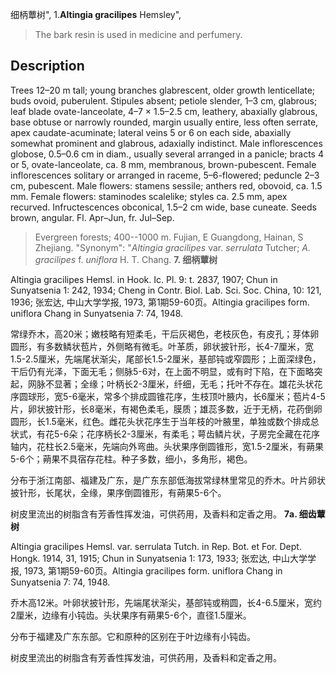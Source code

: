细柄蕈树",
1.**Altingia gracilipes** Hemsley",

> The bark resin is used in medicine and perfumery.

## Description
Trees 12–20 m tall; young branches glabrescent, older growth lenticellate; buds ovoid, puberulent. Stipules absent; petiole slender, 1–3 cm, glabrous; leaf blade ovate-lanceolate, 4–7 × 1.5–2.5 cm, leathery, abaxially glabrous, base obtuse or narrowly rounded, margin usually entire, less often serrate, apex caudate-acuminate; lateral veins 5 or 6 on each side, abaxially somewhat prominent and glabrous, adaxially indistinct. Male inflorescences globose, 0.5–0.6 cm in diam., usually several arranged in a panicle; bracts 4 or 5, ovate-lanceolate, ca. 8 mm, membranous, brown-pubescent. Female inflorescences solitary or arranged in raceme, 5–6-flowered; peduncle 2–3 cm, pubescent. Male flowers: stamens sessile; anthers red, obovoid, ca. 1.5 mm. Female flowers: staminodes scalelike; styles ca. 2.5 mm, apex recurved. Infructescences obconical, 1.5–2 cm wide, base cuneate. Seeds brown, angular. Fl. Apr–Jun, fr. Jul–Sep.

> Evergreen forests; 400--1000 m. Fujian, E Guangdong, Hainan, S Zhejiang.
  "Synonym": "*Altingia gracilipes* var. *serrulata* Tutcher; *A. gracilipes* f. *uniflora* H. T. Chang.
**7. 细柄蕈树**

Altingia gracilipes Hemsl. in Hook. Ic. Pl. 9: t. 2837, 1907; Chun in Sunyatsenia 1: 242, 1934; Cheng in Contr. Biol. Lab. Sci. Soc. China, 10: 121, 1936; 张宏达, 中山大学学报, 1973, 第1期59-60页。Altingia gracilipes form. uniflora Chang in Sunyatsenia 7: 74, 1948.

常绿乔木，高20米；嫩枝略有短柔毛，干后灰褐色，老枝灰色，有皮孔；芽体卵圆形，有多数鳞状苞片，外侧略有微毛。叶革质，卵状披针形，长4-7厘米，宽1.5-2.5厘米，先端尾状渐尖，尾部长1.5-2厘米，基部钝或窄圆形；上面深绿色，干后仍有光泽，下面无毛；侧脉5-6对，在上面不明显，或有时下陷，在下面略突起，网脉不显著；全缘；叶柄长2-3厘米，纤细，无毛；托叶不存在。雄花头状花序圆球形，宽5-6毫米，常多个排成圆锥花序，生枝顶叶腋内，长6厘米；苞片4-5片，卵状披针形，长8毫米，有褐色柔毛，膜质；雄蕊多数，近于无柄，花药倒卵圆形，长1.5毫米，红色。雌花头状花序生于当年枝的叶腋里，单独或数个排成总状式，有花5-6朵；花序柄长2-3厘米，有柔毛；萼齿鳞片状，子房完全藏在花序轴内，花柱长2.5毫米，先端向外弯曲。头状果序倒圆锥形，宽1.5-2厘米，有蒴果5-6个；蒴果不具宿存花柱。种子多数，细小，多角形，褐色。

分布于浙江南部、福建及广东，是广东东部低海拔常绿林里常见的乔木。叶片卵状披针形，长尾状，全缘，果序倒圆锥形，有蒴果5-6个。

树皮里流出的树脂含有芳香性挥发油，可供药用，及香料和定香之用。
**7a. 细齿蕈树**

Altingia gracilipes Hemsl. var. serrulata Tutch. in Rep. Bot. et For. Dept. Hongk. 1914, 31, 1915; Chun in Sunyatsenia 1: 173, 1933; 张宏达, 中山大学学报, 1973, 第1期59-60页。Altingia gracilipes form. uniflora Chang in Sunyatsenia 7: 74, 1948.

乔木高12米。叶卵状披针形，先端尾状渐尖，基部钝或稍圆，长4-6.5厘米，宽约2厘米，边缘有小钝齿。头状果序有蒴果5-6个，直径1.5厘米。

分布于福建及广东东部。它和原种的区别在于叶边缘有小钝齿。

树皮里流出的树脂含有芳香性挥发油，可供药用，及香料和定香之用。
